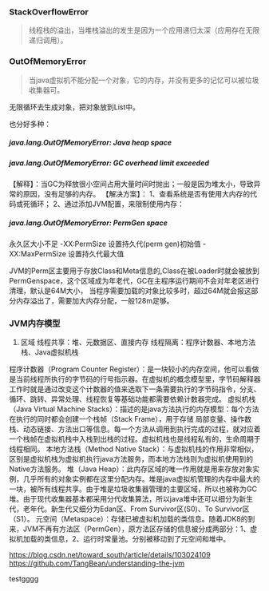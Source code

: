 ### StackOverflowError

> 线程栈的溢出，当堆栈溢出的发生是因为一个应用递归太深（应用存在无限递归调用）。

### OutOfMemoryError

> 当java虚拟机不能分配一个对象，它的内存，并没有更多的记忆可以被垃圾收集器可。

无限循环去生成对象，把对象放到List中。

也分好多种：
##### java.lang.OutOfMemoryError: Java heap space

##### java.lang.OutOfMemoryError: GC overhead limit exceeded
【解释】：当GC为释放很小空间占用大量时间时抛出；一般是因为堆太小，导致异常的原因，没有足够的内存。
【解决方案】：
1、查看系统是否有使用大内存的代码或死循环；
2、通过添加JVM配置，来限制使用内存：

##### java.lang.OutOfMemoryError: PermGen space
永久区大小不足
-XX:PermSize 设置持久代(perm gen)初始值
-XX:MaxPermSize 设置持久代最大值

JVM的Perm区主要用于存放Class和Meta信息的,Class在被Loader时就会被放到PermGenspace，这个区域成为年老代，GC在主程序运行期间不会对年老区进行清理，默认是64M大小，
当程序需要加载的对象比较多时，超过64M就会报这部分内存溢出了，需要加大内存分配，一般128m足够。

### JVM内存模型

1. 区域
线程共享：堆、元数据区、直接内存
线程隔离：程序计数器、本地方法栈、Java虚拟机栈

程序计数器（Program Counter Register）：是一块较小的内存空间，他可以看做是当前线程所执行的字节码的行号指示器。在虚拟机的概念模型里，字节码解释器工作时就是通过改变这个计数器的值来选取下一条需要执行的字节码指令，分支、循环、跳转、异常处理、线程恢复等基础功能都需要依赖计数器完成。
虚拟机栈（Java Virtual Machine Stacks）：描述的是java方法执行的内存模型：每个方法在执行的同时都会创建一个栈帧（Stack Frame），用于存储 局部变量、操作数栈、动态链接、方法出口等信息。每一个方法从调用到执行完成的过程，就对应着一个栈帧在虚拟机栈中入栈到出栈的过程。虚拟机栈也是线程私有的，生命周期于线程相同。
本地方法栈（Method Native Stack）：与虚拟机栈的作用非常相似，区别是虚拟机栈为虚拟机执行java方法服务，而本地方法栈则为虚拟机使用到的Native方法服务。
堆（Java Heap）：此内存区域的唯一作用就是用来存放对象实例，几乎所有的对象实例都在这里分配内存。堆是java虚拟机管理的内存中最大的一块，被所有线程共享。由于堆是垃圾收集器管理的主要区域，所以也被称为GC堆。由于现代收集器基本都采用分代收集算法，所以java堆中还可以细分为新生代，老年代。新生代又细分为Edan区、From Survivor区(S0)、To Survivor区（S1）。
元空间（Metaspace）：存储已被虚拟机加载的类信息。随着JDK8的到来，JVM不再有方法区（PermGen），原方法区存储的信息被分成两部分：1、虚拟机加载的类信息，2、运行时常量池。分别被移动到了元空间和堆中。


https://blog.csdn.net/toward_south/article/details/103024109
https://github.com/TangBean/understanding-the-jvm

testgggg






















